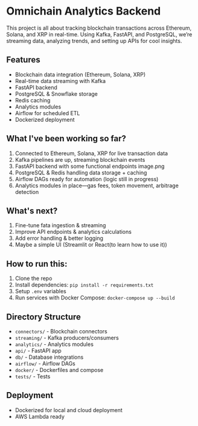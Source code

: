 # Omnichain Analytics Backend

This project is all about tracking blockchain transactions across Ethereum, Solana, and XRP in real-time. Using Kafka, FastAPI, and PostgreSQL, we’re streaming data, analyzing trends, and setting up APIs for cool insights.

## Features
- Blockchain data integration (Ethereum, Solana, XRP)
- Real-time data streaming with Kafka
- FastAPI backend
- PostgreSQL & Snowflake storage
- Redis caching
- Analytics modules
- Airflow for scheduled ETL
- Dockerized deployment

## What I've been working so far? 
1. Connected to Ethereum, Solana, XRP for live transaction data
2. Kafka pipelines are up, streaming blockchain events
3. FastAPI backend with some functional endpoints
image.png
4. PostgreSQL & Redis handling data storage + caching
5. Airflow DAGs ready for automation (logic still in progress)
6. Analytics modules in place—gas fees, token movement, arbitrage detection


## What's next?
1. Fine-tune fata ingestion & streaming
2. Improve API endpoints & analytics calculations
3. Add error handling & better logging
4. Maybe a simple UI (Streamlit or React(to learn how to use it))

## How to run this:
1. Clone the repo
2. Install dependencies: `pip install -r requirements.txt`
3. Setup `.env` variables
4. Run services with Docker Compose: `docker-compose up --build`

## Directory Structure
- `connectors/` - Blockchain connectors
- `streaming/` - Kafka producers/consumers
- `analytics/` - Analytics modules
- `api/` - FastAPI app
- `db/` - Database integrations
- `airflow/` - Airflow DAGs
- `docker/` - Dockerfiles and compose
- `tests/` - Tests

## Deployment
- Dockerized for local and cloud deployment
- AWS Lambda ready 